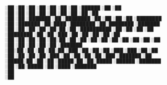 
░██    ░██            ░██       ░██ ░██     ░██            ░██             ░██████                                  ░██   ░██               
░██    ░██                      ░██ ░██     ░██            ░██            ░██   ░██                                       ░██               
░██    ░██  ░███████  ░██ ░████████ ░██     ░██ ░██    ░██ ░████████     ░██          ░███████  ░██░████ ░████████  ░██░████████  ░███████  
░██    ░██ ░██    ░██ ░██░██    ░██ ░██████████ ░██    ░██ ░██    ░██     ░████████  ░██    ░██ ░███     ░██    ░██ ░██   ░██    ░██        
 ░██  ░██  ░██    ░██ ░██░██    ░██ ░██     ░██ ░██    ░██ ░██    ░██            ░██ ░██        ░██      ░██    ░██ ░██   ░██     ░███████  
  ░██░██   ░██    ░██ ░██░██   ░███ ░██     ░██ ░██   ░███ ░███   ░██     ░██   ░██  ░██    ░██ ░██      ░███   ░██ ░██   ░██           ░██ 
   ░███     ░███████  ░██ ░█████░██ ░██     ░██  ░█████░██ ░██░█████       ░██████    ░███████  ░██      ░██░█████  ░██    ░████  ░███████  
                                                                                                         ░██                                
                                                                                                         ░██                                
                                                                                                                                            
